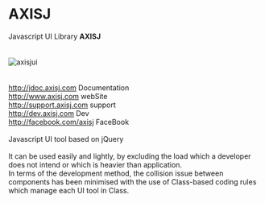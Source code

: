 AXISJ
=====

Javascript UI Library <b>AXISJ</b>
<br/>
<br/>
<br/>
<img src="http://www.axisj.com/html/img/axisjui.png" alt="axisjui" />
<br/>
<br/>
<br/>
<a href="http://jdoc.axisj.com" target="_blank">http://jdoc.axisj.com</a> Documentation<br/>
<a href="http://www.axisj.com" target="_blank">http://www.axisj.com</a> webSite<br/>
<a href="http://support.axisj.com" target="_blank">http://support.axisj.com</a> support<br/>
<a href="http://dev.axisj.com" target="_blank">http://dev.axisj.com</a> Dev<br/>
<a href="http://facebook.com/axisj" target="_blank">http://facebook.com/axisj</a> FaceBook<br/>
<br/>
Javascript UI tool based on jQuery<br/>
<br/>
It can be used easily and lightly, by excluding the load which a developer does not intend or which is heavier than application.<br/>
In terms of the development method, the collision issue between components has been minimised with the use of Class-based coding rules which manage each UI tool in Class.<br/>

